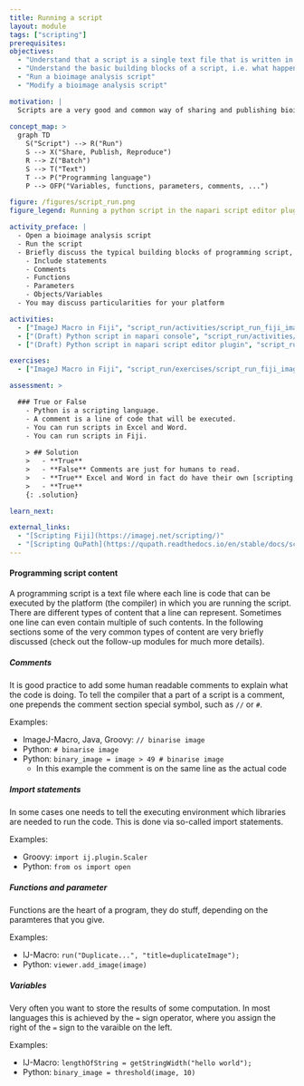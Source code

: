 ```yaml
---
title: Running a script
layout: module
tags: ["scripting"]
prerequisites:
objectives:
  - "Understand that a script is a single text file that is written in a specific scripting language"
  - "Understand the basic building blocks of a script, i.e. what happens in each line"
  - "Run a bioimage analysis script"
  - "Modify a bioimage analysis script"

motivation: |
  Scripts are a very good and common way of sharing and publishing bioimage analysis workflows. It is thus very important to know how to run such scripts, e.g. when you find one in a publication or when someone in your bioimage analysis support develops such a script for you. Many of the common bioimage analysis platforms support scripting, e.g. Fiji, QuPath, napari.
  
concept_map: >
  graph TD
    S("Script") --> R("Run")
    S --> X("Share, Publish, Reproduce")
    R --> Z("Batch")
    S --> T("Text")
    T --> P("Programming language")
    P --> OFP("Variables, functions, parameters, comments, ...")

figure: /figures/script_run.png
figure_legend: Running a python script in the napari script editor plugin.

activity_preface: |
  - Open a bioimage analysis script
  - Run the script
  - Briefly discuss the typical building blocks of programming script, such as:
    - Include statements
    - Comments
    - Functions
    - Parameters
    - Objects/Variables
  - You may discuss particularities for your platform

activities:
  - ["ImageJ Macro in Fiji", "script_run/activities/script_run_fiji_imagej_macro.md", "markdown"]
  - ["(Draft) Python script in napari console", "script_run/activities/script_run_napari_terminal.md", "markdown"]
  - ["(Draft) Python script in napari script editor plugin", "script_run/activities/script_run_napari_script_editor.md", "markdown"]

exercises:
  - ["ImageJ Macro in Fiji", "script_run/exercises/script_run_fiji_imagej_macro.md"]

assessment: >

  ### True or False
    - Python is a scripting language.
    - A comment is a line of code that will be executed.
    - You can run scripts in Excel and Word.
    - You can run scripts in Fiji.
    
    > ## Solution
    >   - **True**
    >   - **False** Comments are just for humans to read.
    >   - **True** Excel and Word in fact do have their own [scripting capabilities](https://support.microsoft.com/en-us/office/introduction-to-office-scripts-in-excel-9fbe283d-adb8-4f13-a75b-a81c6baf163a)
    >   - **True**
    {: .solution}

learn_next:

external_links:
  - "[Scripting Fiji](https://imagej.net/scripting/)"
  - "[Scripting QuPath](https://qupath.readthedocs.io/en/stable/docs/scripting/overview.html)"
---
```


#### Programming script content

A programming script is a text file where each line is code that can be executed by the platform (the compiler) in which you are running the script. There are different types of content that a line can represent. Sometimes one line can even contain multiple of such contents. In the following sections some of the very common types of content are very briefly discussed (check out the follow-up modules for much more details).

##### Comments

It is good practice to add some human readable comments to explain what the code is doing. To tell the compiler that a part of a script is a comment, one prepends the comment section special symbol, such as `//` or `#`.

Examples:
- ImageJ-Macro, Java, Groovy: `// binarise image`
- Python: `# binarise image`
- Python: `binary_image = image > 49 # binarise image`
  - In this example the comment is on the same line as the actual code

##### Import statements

In some cases one needs to tell the executing environment which libraries are needed to run the code. This is done via so-called import statements.

Examples:
- Groovy: `import ij.plugin.Scaler`
- Python: `from os import open`

##### Functions and parameter

Functions are the heart of a program, they do stuff, depending on the paramteres that you give.

Examples:
- IJ-Macro: `run("Duplicate...", "title=duplicateImage");`
- Python: `viewer.add_image(image)`

##### Variables

Very often you want to store the results of some computation. In most languages this is achieved by the `=` sign operator, where you assign the right of the `=` sign to the varaible on the left.

Examples:
- IJ-Macro: `lengthOfString = getStringWidth("hello world");`
- Python: `binary_image = threshold(image, 10)`
